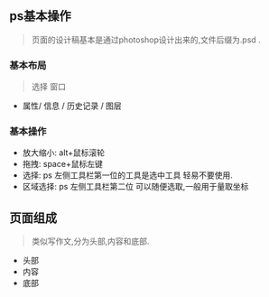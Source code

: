 ## ps基本操作
> 页面的设计稿基本是通过photoshop设计出来的,文件后缀为.psd . 

### 基本布局
> 选择 窗口 

+ 属性/ 信息 / 历史记录 / 图层

### 基本操作
+ 放大缩小: alt+鼠标滚轮
+ 拖拽: space+鼠标左键
+ 选择: ps 左侧工具栏第一位的工具是选中工具 轻易不要使用.
+ 区域选择: ps 左侧工具栏第二位 可以随便选取,一般用于量取坐标

## 页面组成
> 类似写作文,分为头部,内容和底部.
+ 头部
+ 内容
+ 底部